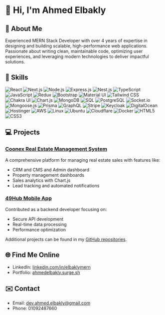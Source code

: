 # 👋 Hi, I'm Ahmed Elbakly

## 🌟 About Me
Experienced MERN Stack Developer with over 4 years of expertise in designing and building scalable, high-performance web applications. Passionate about writing clean, maintainable code, optimizing user experiences, and leveraging modern technologies to deliver impactful solutions.
## 🚀 Skills

<div align="left">
  <img src="https://img.shields.io/badge/-React-61DAFB?logo=react&logoColor=black&style=for-the-badge" alt="React" />
  <img src="https://img.shields.io/badge/-Next.js-000000?logo=next.js&logoColor=white&style=for-the-badge" alt="Next.js" />
   <img src="https://img.shields.io/badge/-Node.js-339933?logo=node.js&logoColor=white&style=for-the-badge" alt="Node.js" />
  <img src="https://img.shields.io/badge/-Express.js-000000?logo=express&logoColor=white&style=for-the-badge" alt="Express.js" />
  <img src="https://img.shields.io/badge/-Nest.js-E0234E?logo=nestjs&logoColor=white&style=for-the-badge" alt="Nest.js" />
  <img src="https://img.shields.io/badge/-TypeScript-007ACC?logo=typescript&logoColor=white&style=for-the-badge" alt="TypeScript" />
  <img src="https://img.shields.io/badge/-JavaScript-F7DF1E?logo=javascript&logoColor=black&style=for-the-badge" alt="JavaScript" />
  <img src="https://img.shields.io/badge/-Redux-764ABC?logo=redux&logoColor=white&style=for-the-badge" alt="Redux" />
  <img src="https://img.shields.io/badge/-Bootstrap-7952B3?logo=bootstrap&logoColor=white&style=for-the-badge" alt="Bootstrap" />
  <img src="https://img.shields.io/badge/-Material%20UI-0081CB?logo=mui&logoColor=white&style=for-the-badge" alt="Material UI" />
  <img src="https://img.shields.io/badge/-Tailwind%20CSS-38B2AC?logo=tailwind-css&logoColor=white&style=for-the-badge" alt="Tailwind CSS" />
  <img src="https://img.shields.io/badge/-Chakra%20UI-319795?logo=chakra-ui&logoColor=white&style=for-the-badge" alt="Chakra UI" />
  <img src="https://img.shields.io/badge/-Chart.js-FF6384?logo=chartdotjs&logoColor=white&style=for-the-badge" alt="Chart.js" />
 
  <img src="https://img.shields.io/badge/-MongoDB-47A248?logo=mongodb&logoColor=white&style=for-the-badge" alt="MongoDB" />
  <img src="https://img.shields.io/badge/-SQL-4479A1?logo=postgresql&logoColor=white&style=for-the-badge" alt="SQL" />
  <img src="https://img.shields.io/badge/-PostgreSQL-336791?logo=postgresql&logoColor=white&style=for-the-badge" alt="PostgreSQL" />
  <img src="https://img.shields.io/badge/-Socket.io-010101?logo=socketdotio&logoColor=white&style=for-the-badge" alt="Socket.io" />
  <img src="https://img.shields.io/badge/-Mongoose.js-880000?logo=mongodb&logoColor=white&style=for-the-badge" alt="Mongoose.js" />
  <img src="https://img.shields.io/badge/-Prisma-2D3748?logo=prisma&logoColor=white&style=for-the-badge" alt="Prisma" />
  <img src="https://img.shields.io/badge/-GraphQL-E10098?logo=graphql&logoColor=white&style=for-the-badge" alt="GraphQL" />
  <img src="https://img.shields.io/badge/-Stripe-008CDD?logo=stripe&logoColor=white&style=for-the-badge" alt="Stripe" />
  <img src="https://img.shields.io/badge/-Keycloak-2C2F33?logo=keycloak&logoColor=white&style=for-the-badge" alt="Keycloak" />
  <img src="https://img.shields.io/badge/-DigitalOcean-0080FF?logo=digitalocean&logoColor=white&style=for-the-badge" alt="DigitalOcean" />
  <img src="https://img.shields.io/badge/-Hostinger-FF5722?logo=hostinger&logoColor=white&style=for-the-badge" alt="Hostinger" />
  <img src="https://img.shields.io/badge/-AWS-232F3E?logo=amazon-aws&logoColor=white&style=for-the-badge" alt="AWS" />
  <img src="https://img.shields.io/badge/-Linux-FCC624?logo=linux&logoColor=black&style=for-the-badge" alt="Linux" />
  <img src="https://img.shields.io/badge/-Ubuntu-E95420?logo=ubuntu&logoColor=white&style=for-the-badge" alt="Ubuntu" />
  <img src="https://img.shields.io/badge/-Cloudflare-F38020?logo=cloudflare&logoColor=white&style=for-the-badge" alt="Cloudflare" />
  <img src="https://img.shields.io/badge/-Docker-2496ED?logo=docker&logoColor=white&style=for-the-badge" alt="Docker" />
  <img src="https://img.shields.io/badge/-HTML5-E34F26?logo=html5&logoColor=white&style=for-the-badge" alt="HTML5" />
  <img src="https://img.shields.io/badge/-CSS3-1572B6?logo=css3&logoColor=white&style=for-the-badge" alt="CSS3" />
</div>

## 💻 Projects
### [Coonex Real Estate Management System](https://crm.coonex.io)
A comprehensive platform for managing real estate sales with features like:
- CRM and CMS  and Admin dashboard
- Property management dashboards
- Sales analytics with Chart.js
- Lead tracking and automated notifications

### [49Hub Mobile App](https://play.google.com/store/apps/details?id=com.fourtyninehub.fourtynine&hl=en_NZ)
Contributed as a backend developer focusing on:
- Secure API development
- Real-time data processing
- Performance optimization

Additional projects can be found in my [GitHub repositories](https://github.com/ahmedelbakly?tab=repositories).

## 🌐 Find Me Online
- LinkedIn: [linkedin.com/in/elbaklymern](https://linkedin.com/in/elbaklymern)
- Portfolio: [ahmedelbakly.surge.sh](https://ahmedelbakly.surge.sh)

## ✉️ Contact
- Email: dev.ahmed.elbakly@gmail.com
- Phone: 01092487660

